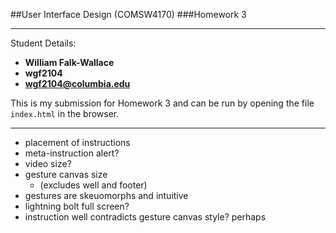 ##User Interface Design (COMSW4170)
###Homework 3

---

Student Details:

- **William Falk-Wallace**
- **wgf2104**
- **wgf2104@columbia.edu**


This is my submission for Homework 3 and can be run by opening the file `index.html` in the browser.

---

- placement of instructions
- meta-instruction alert?
- video size?
- gesture canvas size
	- (excludes well and footer)
- gestures are skeuomorphs and intuitive
- lightning bolt full screen?
- instruction well contradicts gesture canvas style? perhaps